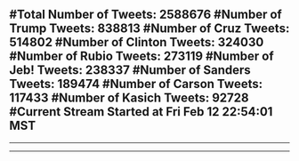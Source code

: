 #Total Number of Tweets: 2588676 
#Number of Trump Tweets: 838813
#Number of Cruz Tweets: 514802
#Number of Clinton Tweets: 324030
#Number of Rubio Tweets: 273119
#Number of Jeb! Tweets: 238337
#Number of Sanders Tweets: 189474
#Number of Carson Tweets: 117433
#Number of Kasich Tweets: 92728
#Current Stream Started at Fri Feb 12 22:54:01 MST
---
---
---
